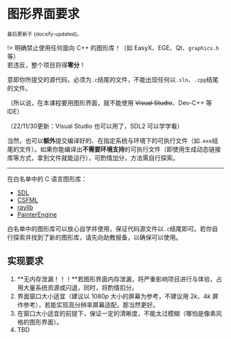 # 图形界面要求

<small>最后更新于 {docsify-updated}。</small>

!> 明确禁止使用任何面向 C++ 的图形库！（如 EasyX、EGE、Qt、`graphics.h`等）</br>若违反，整个项目将得**零分**！

意即你所提交的源代码，必须为`.c`结尾的文件，不能出现任何以`.sln`、`.cpp`结尾的文件。

（所以说，在本课程要用图形界面，就不能使用 ~~Visual Studio~~、Dev-C++ 等 IDE）

（22/11/30更新：Visual Studio 也可以用了，SDL2 可以学学看）

当然，也可以**额外**提交编译好的、在指定系统与环境下的可执行文件（如`.exe`结尾的文件）。如果你能编译出**不需要环境支持**的可执行文件（即使用生成动态链接库等方式，拿到文件就能运行），可酌情加分，方法需自行探索。

---

在白名单中的 C 语言图形库：

- [SDL](http://www.libsdl.org/)
- [CSFML](https://www.sfml-dev.org/download/csfml/index-fr.php)
- [raylib](https://www.raylib.com/)
- [PainterEngine](https://www.painterengine.com/)

白名单中的图形库可以放心自学并使用，保证代码源文件以`.c`结尾即可。若你自行探索并找到了新的图形库，请先向助教报备，以确保可以使用。

## 实现要求

1. **无内存泄漏！！！**若图形界面内存泄漏，将严重影响项目进行与体验，占用大量系统资源或闪退，同时，将酌情扣分。
2. 界面窗口大小适宜（建议以 $1080p$ 大小的屏幕为参考，不建议用 $2k$、$4k$ 屏作参考），若能实现高分辨率屏幕适配，那当然更好。
3. 在窗口大小适宜的前提下，保证一定的清晰度，不能太过模糊（哪怕是像素风格的图形界面）。
4. TBD